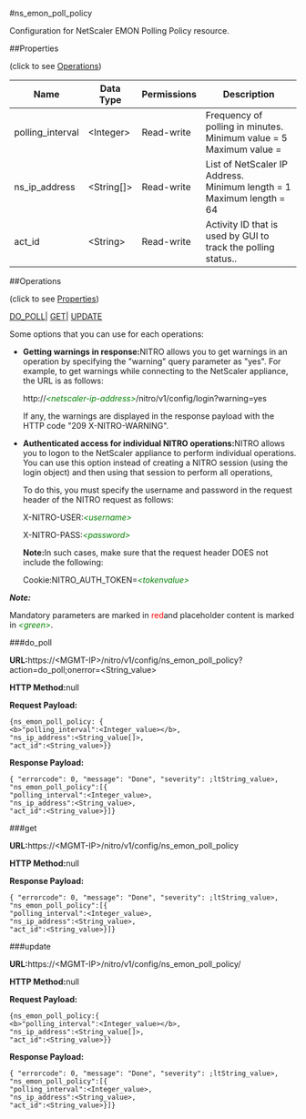 #ns_emon_poll_policy

Configuration for NetScaler EMON Polling Policy resource.


##Properties 
<span>(click to see [Operations](#opera))</span>


<table><thead><tr><th>Name</th><th>Data Type</th><th>Permissions</th><th>Description</th></tr></thead><tbody><tr><td>polling_interval</td><td>&lt;Integer></td><td>Read-write</td><td>Frequency of polling in minutes.<br>Minimum value = 5<br>Maximum value =</td></tr><tr><td>ns_ip_address</td><td>&lt;String[]></td><td>Read-write</td><td>List of NetScaler IP Address.<br>Minimum length = 1<br>Maximum length = 64</td></tr><tr><td>act_id</td><td>&lt;String></td><td>Read-write</td><td>Activity ID that is used by GUI to track the polling status..</td></tr></tbody></table>
##Operations 
<span>(click to see [Properties](#prope))</span>


[DO_POLL](#do)| [GET]()| [UPDATE](#u)


Some options that you can use for each operations:
<ul><li><p><b>Getting warnings in response:</b>NITRO allows you to get warnings in an operation by specifying the "warning" query parameter as "yes". For example, to get warnings while connecting to the NetScaler appliance, the URL is as follows:</p><p>http://<span style="color:green;font-style:italic;">&lt;netscaler-ip-address&gt;</span>/nitro/v1/config/login?warning=yes</p><p>If any, the warnings are displayed in the response payload with the HTTP code "209 X-NITRO-WARNING".</p></li><li><p><b>Authenticated access for individual NITRO operations:</b>NITRO allows you to logon to the NetScaler appliance to perform individual operations. You can use this option instead of creating a NITRO session (using the login object) and then using that session to perform all operations,</p><p>To do this, you must specify the username and password in the request header of the NITRO request as follows:</p><p>X-NITRO-USER:<span style="color:green;font-style:italic;">&lt;username&gt;</span></p><p>X-NITRO-PASS:<span style="color:green;font-style:italic;">&lt;password&gt;</span></p><p><b>Note:</b>In such cases, make sure that the request header DOES not include the following:</p><p>Cookie:NITRO_AUTH_TOKEN=<span style="color:green;font-style:italic;">&lt;tokenvalue&gt;</span></p></li></ul>



***Note:*** 
Mandatory parameters are marked in <span style="color:#FF0000;">red</span>and placeholder content is marked in <span style="color:green;font-style:italic">&lt;green&gt;</span>.

###do_poll



<b>URL:</b>https://&lt;MGMT-IP&gt;/nitro/v1/config/ns_emon_poll_policy?action=do_poll;onerror=&lt;String_value&gt;
<b>HTTP Method:</b>null
<b>Request Payload: </b>```{ns_emon_poll_policy: {<b>"polling_interval":<Integer_value></b>,"ns_ip_address":<String_value[]>,"act_id":<String_value>}}```
<b>Response Payload: </b>```{ "errorcode": 0, "message": "Done", "severity": ;ltString_value>, "ns_emon_poll_policy":[{"polling_interval":<Integer_value>,"ns_ip_address":<String_value>,"act_id":<String_value>}]}```



###get



<b>URL:</b>https://&lt;MGMT-IP&gt;/nitro/v1/config/ns_emon_poll_policy
<b>HTTP Method:</b>null
<b>Response Payload: </b>```{ "errorcode": 0, "message": "Done", "severity": ;ltString_value>, "ns_emon_poll_policy":[{"polling_interval":<Integer_value>,"ns_ip_address":<String_value>,"act_id":<String_value>}]}```



###update



<b>URL:</b>https://&lt;MGMT-IP&gt;/nitro/v1/config/ns_emon_poll_policy/
<b>HTTP Method:</b>null
<b>Request Payload: </b>```{ns_emon_poll_policy:{<b>"polling_interval":<Integer_value></b>,"ns_ip_address":<String_value[]>,"act_id":<String_value>}}```
<b>Response Payload: </b>```{ "errorcode": 0, "message": "Done", "severity": ;ltString_value>, "ns_emon_poll_policy":[{"polling_interval":<Integer_value>,"ns_ip_address":<String_value>,"act_id":<String_value>}]}```



